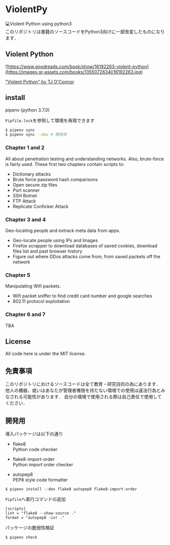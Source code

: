 # ViolentPy 
💻Violent Python using python3  
このリポジトリは書籍のソースコードをPython3向けに一部改変したものになります．

## Violent Python

![https://www.goodreads.com/book/show/16192263-violent-python](https://images.gr-assets.com/books/1355072634l/16192263.jpg)

["Violent Python" by TJ O'Connor](https://www.amazon.ca/Violent-Python-Cookbook-Penetration-Engineers/dp/1597499579)

## install 

pipenv (python 3.7.0)

`Pipfile.lock`を参照して環境を再現できます

```bash
$ pipenv sync
$ pipenv sync --dev # 開発用
```

 
### Chapter 1 and 2

All about penetration testing and understanding networks. Also, brute-force is fairly used. These first two chapters contain scripts to:
- Dictionary attacks
- Brute force password hash comparisons 
- Open secure zip files
- Port scanner
- SSH Botnet
- FTP Attack
- Replicate Conficker Attack

### Chapter 3 and 4

Geo-locating people and extrack meta data from apps.

- Geo-locate people using IPs and Images
- Firefox scrapper to download databases of saved cookies, download files list and past browser history
- Figure out where DDos attacks come from, from saved packets off the network

### Chapter 5
 
Manipulating Wifi packets.
- Wifi packet sniffer to find credit card number and google searches
- 802.11 protocol exploitation

### Chapter 6 and 7 

TBA

## License
All code here is under the MIT license.


## 免責事項
このリポジトリにおけるソースコードは全て教育・研究目的の為にあります．
他人の機器，或いはあなたが管理者権限を持たない環境での使用は違法行為とみなされる可能性があります．
自分の環境で使用される際は自己責任で使用してください．

## 開発用
導入パッケージは以下の通り

- flake8  
Python code checker

- flake8-import-order  
Python import order checker

- autopep8  
PEP8 style code formatter

```
$ pipenv install --dev flake8 autopep8 flake8-import-order
```

`Pipfile`へ実行コマンドの追加

```
[scripts]
lint = "flake8 --show-source ."
format = "autopep8 -ivr ."
```

パッケージの脆弱性検証
```
$ pipenv check
```